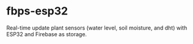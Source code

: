 # fbps-esp32
Real-time update plant sensors (water level, soil moisture, and dht) with ESP32 and Firebase as storage.

